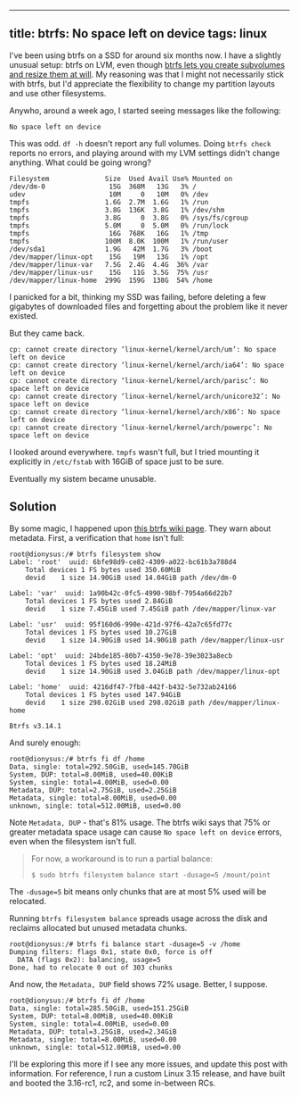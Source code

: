 ----
title: btrfs: No space left on device
tags: linux
----

I've been using btrfs on a SSD for around six months now. I have a slightly unusual setup: btrfs on LVM, even though [btrfs lets you create subvolumes and resize them at will](https://wiki.archlinux.org/index.php/Btrfs#Sub-volumes). My reasoning was that I might not necessarily stick with btrfs, but I'd appreciate the flexibility to change my partition layouts and use other filesystems.

Anywho, around a week ago, I started seeing messages like the following:

``` {.pre .sourceCode}
No space left on device
```

This was odd. `df -h` doesn't report any full volumes. Doing `btrfs check` reports no errors, and playing around with my LVM settings didn't change anything. What could be going wrong?

``` {.pre .sourceCode}
Filesystem              Size  Used Avail Use% Mounted on
/dev/dm-0                15G  368M   13G   3% /
udev                     10M     0   10M   0% /dev
tmpfs                   1.6G  2.7M  1.6G   1% /run
tmpfs                   3.8G  136K  3.8G   1% /dev/shm
tmpfs                   3.8G     0  3.8G   0% /sys/fs/cgroup
tmpfs                   5.0M     0  5.0M   0% /run/lock
tmpfs                    16G  768K   16G   1% /tmp
tmpfs                   100M  8.0K  100M   1% /run/user
/dev/sda1               1.9G   42M  1.7G   3% /boot
/dev/mapper/linux-opt    15G   19M   13G   1% /opt
/dev/mapper/linux-var   7.5G  2.4G  4.4G  36% /var
/dev/mapper/linux-usr    15G   11G  3.5G  75% /usr
/dev/mapper/linux-home  299G  159G  138G  54% /home
```

I panicked for a bit, thinking my SSD was failing, before deleting a few gigabytes of downloaded files and forgetting about the problem like it never existed.

But they came back.

``` {.pre .sourceCode}
cp: cannot create directory ‘linux-kernel/kernel/arch/um’: No space left on device
cp: cannot create directory ‘linux-kernel/kernel/arch/ia64’: No space left on device
cp: cannot create directory ‘linux-kernel/kernel/arch/parisc’: No space left on device
cp: cannot create directory ‘linux-kernel/kernel/arch/unicore32’: No space left on device
cp: cannot create directory ‘linux-kernel/kernel/arch/x86’: No space left on device
cp: cannot create directory ‘linux-kernel/kernel/arch/powerpc’: No space left on device
```

I looked around everywhere. `tmpfs` wasn't full, but I tried mounting it explicitly in `/etc/fstab` with 16GiB of space just to be sure.

Eventually my sistem became unusable.

## Solution

By some magic, I happened upon [this btrfs wiki page](https://btrfs.wiki.kernel.org/index.php/Problem_FAQ#I_get_.22No_space_left_on_device.22_errors.2C_but_df_says_I.27ve_got_lots_of_space). They warn about metadata. First, a verification that `home` isn't full:

``` {.pre .sourceCode}
root@dionysus:/# btrfs filesystem show
Label: 'root'  uuid: 6bfe98d9-ce82-4309-a022-bc61b3a788d4
	Total devices 1 FS bytes used 350.60MiB
	devid    1 size 14.90GiB used 14.04GiB path /dev/dm-0

Label: 'var'  uuid: 1a90b42c-0fc5-4990-98bf-7954a66d22b7
	Total devices 1 FS bytes used 2.84GiB
	devid    1 size 7.45GiB used 7.45GiB path /dev/mapper/linux-var

Label: 'usr'  uuid: 95f160d6-990e-421d-97f6-42a7c65fd77c
	Total devices 1 FS bytes used 10.27GiB
	devid    1 size 14.90GiB used 14.90GiB path /dev/mapper/linux-usr

Label: 'opt'  uuid: 24bde185-80b7-4350-9e78-39e3023a8ecb
	Total devices 1 FS bytes used 18.24MiB
	devid    1 size 14.90GiB used 3.04GiB path /dev/mapper/linux-opt

Label: 'home'  uuid: 4216df47-7fb8-442f-b432-5e732ab24166
	Total devices 1 FS bytes used 147.94GiB
	devid    1 size 298.02GiB used 298.02GiB path /dev/mapper/linux-home

Btrfs v3.14.1
```

And surely enough:

``` {.pre .sourceCode}
root@dionysus:/# btrfs fi df /home
Data, single: total=292.50GiB, used=145.70GiB
System, DUP: total=8.00MiB, used=40.00KiB
System, single: total=4.00MiB, used=0.00
Metadata, DUP: total=2.75GiB, used=2.25GiB
Metadata, single: total=8.00MiB, used=0.00
unknown, single: total=512.00MiB, used=0.00
```

Note `Metadata, DUP` - that's 81% usage. The btrfs wiki says that 75% or greater metadata space usage can cause `No space left on device` errors, even when the filesystem isn't full.

> For now, a workaround is to run a partial balance:
>
> ``` {.pre .sourceCode}
> $ sudo btrfs filesystem balance start -dusage=5 /mount/point
> ```

The `-dusage=5` bit means only chunks that are at most 5% used will be relocated.

Running `btrfs filesystem balance` spreads usage across the disk and reclaims allocated but unused metadata chunks.

``` {.pre .sourceCode}
root@dionysus:/# btrfs fi balance start -dusage=5 -v /home
Dumping filters: flags 0x1, state 0x0, force is off
  DATA (flags 0x2): balancing, usage=5
Done, had to relocate 0 out of 303 chunks
```

And now, the `Metadata, DUP` field shows 72% usage. Better, I suppose.

``` {.pre .sourceCode}
root@dionysus:/# btrfs fi df /home
Data, single: total=285.50GiB, used=151.25GiB
System, DUP: total=8.00MiB, used=40.00KiB
System, single: total=4.00MiB, used=0.00
Metadata, DUP: total=3.25GiB, used=2.34GiB
Metadata, single: total=8.00MiB, used=0.00
unknown, single: total=512.00MiB, used=0.00
```

I'll be exploring this more if I see any more issues, and update this post with information. For reference, I run a custom Linux 3.15 release, and have built and booted the 3.16-rc1, rc2, and some in-between RCs.
